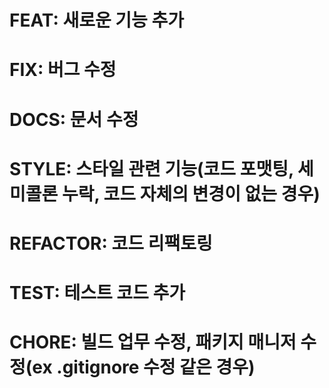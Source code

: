 # FEAT: 새로운 기능 추가
# FIX: 버그 수정
# DOCS: 문서 수정
# STYLE: 스타일 관련 기능(코드 포맷팅, 세미콜론 누락, 코드 자체의 변경이 없는 경우)
# REFACTOR: 코드 리팩토링
# TEST: 테스트 코드 추가
# CHORE: 빌드 업무 수정, 패키지 매니저 수정(ex .gitignore 수정 같은 경우)